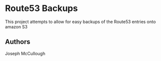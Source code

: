 Route53 Backups
===============

This project attempts to allow for easy backups of the Route53
entries onto amazon S3

Authors
-------
Joseph McCullough
